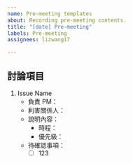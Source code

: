 ```yaml
---
name: Pre-meeting templates
about: Recording pre-meeting contents.
title: "[date] Pre-meeting"
labels: Pre-meeting
assignees: lizwang17

---
```


## 討論項目
1. Issue Name
    - 負責 PM：
    - 利害關係人：
    - 說明內容：
        - 時程：
        - 優先級：
    - 待確認事項：
        - [ ] 123
